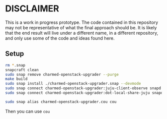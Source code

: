 # DISCLAIMER
This is a work in progress prototype. The code contained in this repository
may not be representative of what the final approach should be.
It is likely that the end result will live under a different name, in a
different repository, and only use some of the code and ideas found here.


Setup
-

```bash
rm *.snap
snapcraft clean
sudo snap remove charmed-openstack-upgrader --purge
make build
sudo snap install ./charmed-openstack-upgrader.snap --devmode
sudo snap connect charmed-openstack-upgrader:juju-client-observe snapd
sudo snap connect charmed-openstack-upgrader:dot-local-share-juju snapd

sudo snap alias charmed-openstack-upgrader.cou cou
```


Then you can use ```cou```
